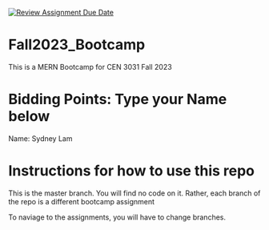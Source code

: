 [![Review Assignment Due Date](https://classroom.github.com/assets/deadline-readme-button-24ddc0f5d75046c5622901739e7c5dd533143b0c8e959d652212380cedb1ea36.svg)](https://classroom.github.com/a/9OZcWW9I)
# Fall2023_Bootcamp
This is a MERN Bootcamp for CEN 3031 Fall 2023

# Bidding Points: Type your Name below
Name: Sydney Lam

# Instructions for how to use this repo
This is the master branch. You will find no code on it.
Rather, each branch of the repo is a different bootcamp assignment

To naviage to the assignments, you will have to change branches.

